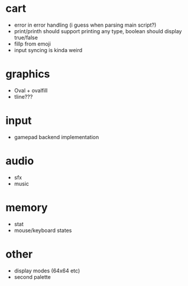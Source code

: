 # cart

* error in error handling (i guess when parsing main script?)
* print/printh should support printing any type, boolean should display true/false
* fillp from emoji
* input syncing is kinda weird

# graphics

* Oval + ovalfill
* tline???

# input

* gamepad backend implementation

# audio

* sfx
* music

# memory

* stat
* mouse/keyboard states

# other

* display modes (64x64 etc)
* second palette